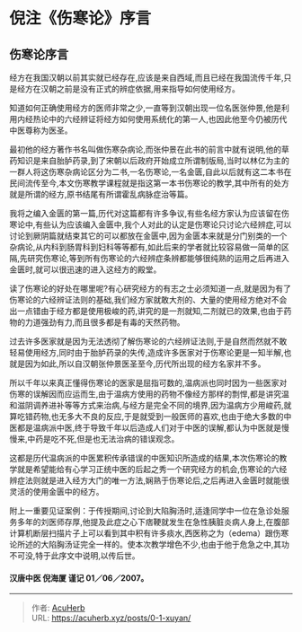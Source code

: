 # 倪注《伤寒论》序言


<!--more-->

## 伤寒论序言

经方在我国汉朝以前其实就已经存在,应该是来自西域,而且已经在我国流传千年,只是经方在汉朝之前是没有正式的辨症依据,用来指导如何使用经方。

知道如何正确使用经方的医师非常之少,一直等到汉朝出现一位名医张仲景,他是利用内经热论中的六经辨证将经方如何使用系统化的第一人,也因此他至今仍被历代中医尊称为医圣。

最初他的经方著作书名叫做伤寒杂病论,而张仲景在此书的前言中就有说明,他的草药知识是来自胎胪药录,到了宋朝以后政府开始成立所谓制版局,当时以林亿为主的一群人将这伤寒杂病论区分为二书,一名伤寒论,一名金匮,自此以后就有这二本书在民间流传至今,本文伤寒教学课程就是指这第一本书伤寒论的教学,其中所有的处方就是所谓的经方,原书结尾有所谓霍乱病脉症治等篇。

我将之编入金匮的第一篇,历代对这篇都有许多争议,有些名经方家认为应该留在伤寒论中,有些认为应该编入金匮中,我个人对此的认定是伤寒论只讨论六经辨症,可以讨论到厥阴篇就结束其它的可以都放在金匮中,因为金匮本来就是分门别类的一个杂病论,从内科到肠胃科到妇科等等都有,如此后来的学者就比较容易做一简单的区隔,先研究伤寒论,等到所有伤寒论的六经辨症条辨都能够很纯熟的运用之后再进入金匮时,就可以很迅速的进入这经方的殿堂。

读了伤寒论的好处在哪里呢?有心研究经方的有志之士必须知道一点,就是因为有了伤寒论的六经辨证法则的基础,我们经方家就敢大剂的、大量的使用经方绝对不会出一点错由于经方都是使用极峻的药,讲究的是一剂就知,二剂就已的效果,也由于药物的力道强劲有力,而且很多都是有毒的天然药物。

过去许多医家就是因为无法透彻了解伤寒论的六经辨证法则,于是自然而然就不敢轻易使用经方,同时由于胎胪药录的失传,造成许多医家对于伤寒论更是一知半解,也就是因为如此,所以自汉朝张仲景医圣至今,历代所出现的经方名家并不多。

所以千年以来真正懂得伤寒论的医家是屈指可数的,温病派也同时因为一些医家对伤寒的误解因而应运而生,由于温病方使用的药物不像经方那样的剽悍,都是讲究温和滋阴调养进补等等方式来治病,与经方是完全不同的境界,因为温病方少用峻药,就算吃错药物,也无多大不良的反应,于是就受到一般医师的喜欢,也由于绝大多数的中医都是温病派中医,终于导致千年以后造成人们对于中医的误解,都认为中医就是慢慢来,中药是吃不死,但是也无法治病的错误观念。

这都是历代温病派的中医累积传承错误的中医知识所造成的结果,本次伤寒论的教学就是希望能给有心学习正统中医的后起之秀一个研究经方的机会,伤寒论的六经辨症法则就是进入经方大门的唯一方法,娴熟于伤寒论后,之后再进入金匮时就能很灵活的使用金匮中的经方。

附上一重要见证案例：于传授期间,讨论到大陷胸汤时,适逢同学中一位在急诊处服务多年的刘医师存厚,他提及此症之心下痞鞕就发生在急性胰脏炎病人身上,在腹部计算机断层扫描片子上可以看到其中积有许多痰水,西医称之为（edema）跟伤寒论所述的大陷胸汤证完全一样的。使本次教学增色不少,也由于他于危急之中,其功不可没,特于此序文中说明,以传后世。

#### 汉唐中医 倪海厦 谨记 01／06／2007。

---

> 作者: [AcuHerb](https://acuherb.xyz)  
> URL: https://acuherb.xyz/posts/0-1-xuyan/  

